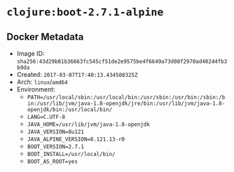# `clojure:boot-2.7.1-alpine`

## Docker Metadata

- Image ID: `sha256:43d29b81b36663fc545cf51de2e9575be4f6649a73d08f2970ad40244fb3b9da`
- Created: `2017-03-07T17:40:13.434508325Z`
- Arch: `linux`/`amd64`
- Environment:
  - `PATH=/usr/local/sbin:/usr/local/bin:/usr/sbin:/usr/bin:/sbin:/bin:/usr/lib/jvm/java-1.8-openjdk/jre/bin:/usr/lib/jvm/java-1.8-openjdk/bin:/usr/local/bin/`
  - `LANG=C.UTF-8`
  - `JAVA_HOME=/usr/lib/jvm/java-1.8-openjdk`
  - `JAVA_VERSION=8u121`
  - `JAVA_ALPINE_VERSION=8.121.13-r0`
  - `BOOT_VERSION=2.7.1`
  - `BOOT_INSTALL=/usr/local/bin/`
  - `BOOT_AS_ROOT=yes`
